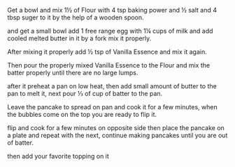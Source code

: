 Get a bowl and mix 1½ of Flour
with 4 tsp baking power and ½
salt and 4 tbsp suger to it by
the help of a wooden spoon.

and get a small bowl add 1 free
range egg with 1¼ cups of milk
and add cooled melted butter in
it by a fork mix it properly. 

After mixing it properly add ½
tsp of Vanilla Essence and mix 
it again.

Then pour the properly mixed 
Vanilla Essence to the Flour
and mix the batter properly 
until there are no large lumps.

after it preheat a pan on low 
heat, then add small amount of butter
to the pan to melt it, next pour
⅓ of cup of batter to the pan.

Leave the pancake to spread on 
pan and cook it for a few minutes,
when the bubbles come on the top
you are ready to flip it.

flip and cook for a few minutes on
opposite side then place the pancake on
a plate and repeat with the next, continue
making pancakes until you are out of batter.

then add your favorite topping on it 
